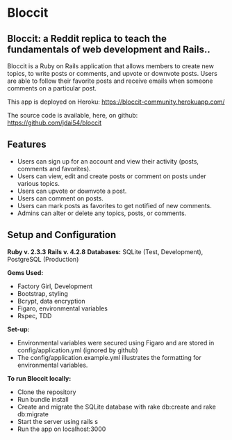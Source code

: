 # Bloccit
## Bloccit: a Reddit replica to teach the fundamentals of web development and Rails..

Bloccit is a Ruby on Rails application that allows members to create new topics, to write posts or comments, and upvote or downvote posts. Users are able to follow their favorite posts and receive emails when someone comments on a particular post.

This app is deployed on Heroku: https://bloccit-community.herokuapp.com/

The source code is available, here, on github: https://github.com/jdai54/bloccit

## Features
- Users can sign up for an account and view their activity (posts, comments and favorites).
- Users can view, edit and create posts or comment on posts under various topics.
- Users can upvote or downvote a post.
- Users can comment on posts.
- Users can mark posts as favorites to get notified of new comments.
- Admins can alter or delete any topics, posts, or comments.

## Setup and Configuration
**Ruby v. 2.3.3**
**Rails v. 4.2.8**
**Databases:** SQLite (Test, Development), PostgreSQL (Production)

**Gems Used:**
- Factory Girl, Development
- Bootstrap, styling
- Bcrypt, data encryption
- Figaro, environmental variables
- Rspec, TDD

**Set-up:**
- Environmental variables were secured using Figaro and are stored in config/application.yml (ignored by github)
- The config/application.example.yml illustrates the formatting for environmental variables.

**To run Bloccit locally:**
- Clone the repository
- Run bundle install
- Create and migrate the SQLite database with rake db:create and rake db:migrate
- Start the server using rails s
- Run the app on localhost:3000

